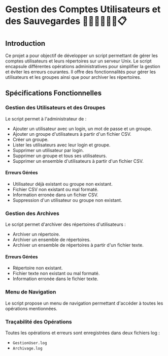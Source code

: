 # Gestion des Comptes Utilisateurs et des Sauvegardes 👨🏻‍💻👨🏻‍🎓📋

## Introduction

Ce projet a pour objectif de développer un script permettant de gérer les comptes utilisateurs et leurs répertoires sur un serveur Unix. Le script encapsule différentes opérations administratives pour simplifier la gestion et éviter les erreurs courantes. Il offre des fonctionnalités pour gérer les utilisateurs et les groupes ainsi que pour archiver les répertoires.

## Spécifications Fonctionnelles

### Gestion des Utilisateurs et des Groupes
Le script permet à l'administrateur de :
- Ajouter un utilisateur avec un login, un mot de passe et un groupe.
- Ajouter un groupe d'utilisateurs à partir d'un fichier CSV.
- Créer un groupe.
- Lister les utilisateurs avec leur login et groupe.
- Supprimer un utilisateur par login.
- Supprimer un groupe et tous ses utilisateurs.
- Supprimer un ensemble d'utilisateurs à partir d'un fichier CSV.

#### Erreurs Gérées
- Utilisateur déjà existant ou groupe non existant.
- Fichier CSV non existant ou mal formaté.
- Information erronée dans un fichier CSV.
- Suppression d'un utilisateur ou groupe non existant.

### Gestion des Archives
Le script permet d'archiver des répertoires d'utilisateurs :
- Archiver un répertoire.
- Archiver un ensemble de répertoires.
- Archiver un ensemble de répertoires à partir d'un fichier texte.

#### Erreurs Gérées
- Répertoire non existant.
- Fichier texte non existant ou mal formaté.
- Information erronée dans le fichier texte.

### Menu de Navigation
Le script propose un menu de navigation permettant d'accéder à toutes les opérations mentionnées.

### Traçabilité des Opérations
Toutes les opérations et erreurs sont enregistrées dans deux fichiers log :
- `GestionUser.log`
- `Archivage.log`
